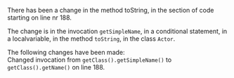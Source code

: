 There has been a change in the method toString, in the section of code starting on line nr 188.
  
The change is in the invocation ```getSimpleName```, in a conditional statement, in a localvariable, in the method ```toString```, in the class ```Actor```.
  
The following changes have been made:  
Changed invocation from ```getClass().getSimpleName()``` to ```getClass().getName()``` on line 188.  
